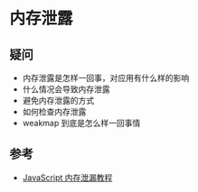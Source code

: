 # 内存泄露

## 疑问

- 内存泄露是怎样一回事，对应用有什么样的影响
- 什么情况会导致内存泄露
- 避免内存泄露的方式
- 如何检查内存泄露
- weakmap 到底是怎么样一回事情

## 参考

- [JavaScript 内存泄漏教程](http://www.ruanyifeng.com/blog/2017/04/memory-leak.html)
